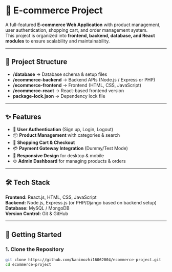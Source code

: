 # 🛒 E-commerce Project

A full-featured **E-commerce Web Application** with product management, user authentication, shopping cart, and order management system.  
This project is organized into **frontend, backend, database, and React modules** to ensure scalability and maintainability.

---

## 📂 Project Structure
- **/database** → Database schema & setup files  
- **/ecommerce-backend** → Backend APIs (Node.js / Express or PHP)  
- **/ecommerce-frontend** → Frontend (HTML, CSS, JavaScript)  
- **/ecommerce-react** → React-based frontend version  
- **package-lock.json** → Dependency lock file  

---

## ✨ Features
- 🔐 **User Authentication** (Sign up, Login, Logout)  
- 📦 **Product Management** with categories & search  
- 🛒 **Shopping Cart & Checkout**  
- 💳 **Payment Gateway Integration** (Dummy/Test Mode)  
- 📱 **Responsive Design** for desktop & mobile  
- ⚙️ **Admin Dashboard** for managing products & orders  

---

## 🛠️ Tech Stack
**Frontend:** React.js, HTML, CSS, JavaScript  
**Backend:** Node.js, Express.js (or PHP/Django based on backend setup)  
**Database:** MySQL / MongoDB  
**Version Control:** Git & GitHub  

---

## 🚀 Getting Started

### 1. Clone the Repository
```bash
git clone https://github.com/kanimozhi16062004/ecommerce-project.git
cd ecommerce-project
